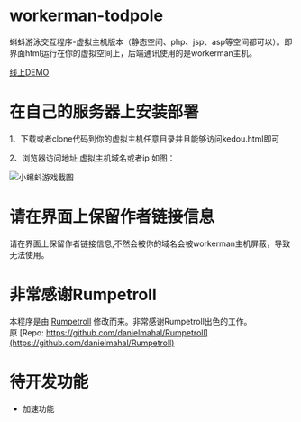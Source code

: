 
workerman-todpole
=================

蝌蚪游泳交互程序-虚拟主机版本（静态空间、php、jsp、asp等空间都可以）。即界面html运行在你的虚拟空间上，后端通讯使用的是workerman主机。

[线上DEMO](http://kedou.workerman.net)

在自己的服务器上安装部署
==================

1、下载或者clone代码到你的虚拟主机任意目录并且能够访问kedou.html即可

2、浏览器访问地址  虚拟主机域名或者ip 如图：

![小蝌蚪游戏截图](https://github.com/walkor/workerman-todpole/blob/master/applications/Todpole/Web/images/workerman-todpole-browser.png?raw=true)


请在界面上保留作者链接信息
==================
请在界面上保留作者链接信息,不然会被你的域名会被workerman主机屏蔽，导致无法使用。

非常感谢Rumpetroll
===================
本程序是由 [Rumpetroll](http://rumpetroll.com) 修改而来。非常感谢Rumpetroll出色的工作。  
原 [Repo: https://github.com/danielmahal/Rumpetroll](https://github.com/danielmahal/Rumpetroll)




待开发功能
===

- 加速功能



